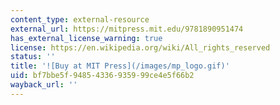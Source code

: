 ```yaml
---
content_type: external-resource
external_url: https://mitpress.mit.edu/9781890951474
has_external_license_warning: true
license: https://en.wikipedia.org/wiki/All_rights_reserved
status: ''
title: '![Buy at MIT Press](/images/mp_logo.gif)'
uid: bf7bbe5f-9485-4336-9359-99ce4e5f66b2
wayback_url: ''
---
```

